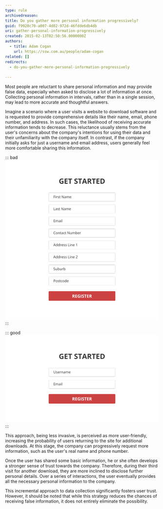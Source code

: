 ```yaml
---
type: rule
archivedreason: 
title: Do you gather more personal information progressively?
guid: f9928c70-a007-4d02-972d-46fdde6db4db
uri: gather-personal-information-progressively
created: 2015-02-13T02:50:56.0000000Z
authors:
  - title: Adam Cogan
    url: https://ssw.com.au/people/adam-cogan
related: []
redirects:
  - do-you-gather-more-personal-information-progressively

---
```


Most people are reluctant to share personal information and may provide false data, especially when asked to disclose a lot of information at once. Collecting personal information in intervals, rather than in a single session, may lead to more accurate and thoughtful answers.

<!--endintro-->

Imagine a scenario where a user visits a website to download software and is requested to provide comprehensive details like their name, email, phone number, and address. In such cases, the likelihood of receiving accurate information tends to decrease. This reluctance usually stems from the user's concerns about the company's intentions for using their data and their unfamiliarity with the company itself. In contrast, if the company initially asks for just a username and email address, users generally feel more comfortable sharing this information.

::: bad
![Interactive connections between components](rule-progressive-info-gathering-bad-example.png)
:::

::: good
![Interactive connections between components](rule-progressive-info-gathering-good-example.png)
:::

This approach, being less invasive, is perceived as more user-friendly, increasing the probability of users returning to the site for additional downloads. At this stage, the company can progressively request more information, such as the user's real name and phone number.

Once the user has shared some basic information, he or she often develops a stronger sense of trust towards the company. Therefore, during their third visit for another download, they are more inclined to disclose further personal details. Over a series of interactions, the user eventually provides all the necessary personal information to the company.

This incremental approach to data collection significantly fosters user trust. However, it should be noted that while this strategy reduces the chances of receiving false information, it does not entirely eliminate the possibility.

